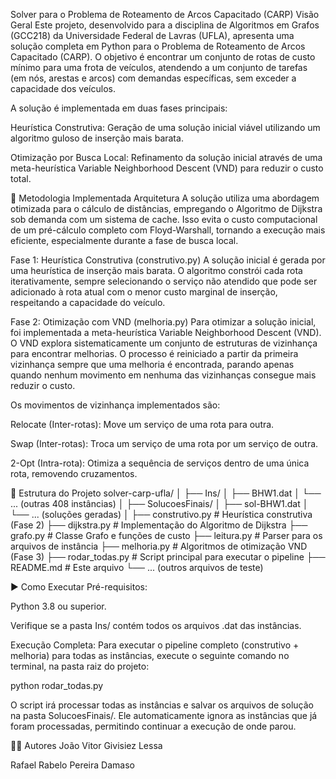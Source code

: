 Solver para o Problema de Roteamento de Arcos Capacitado (CARP)
Visão Geral
Este projeto, desenvolvido para a disciplina de Algoritmos em Grafos (GCC218) da Universidade Federal de Lavras (UFLA), apresenta uma solução completa em Python para o Problema de Roteamento de Arcos Capacitado (CARP). O objetivo é encontrar um conjunto de rotas de custo mínimo para uma frota de veículos, atendendo a um conjunto de tarefas (em nós, arestas e arcos) com demandas específicas, sem exceder a capacidade dos veículos.

A solução é implementada em duas fases principais:

Heurística Construtiva: Geração de uma solução inicial viável utilizando um algoritmo guloso de inserção mais barata.

Otimização por Busca Local: Refinamento da solução inicial através de uma meta-heurística Variable Neighborhood Descent (VND) para reduzir o custo total.

🚀 Metodologia Implementada
Arquitetura
A solução utiliza uma abordagem otimizada para o cálculo de distâncias, empregando o Algoritmo de Dijkstra sob demanda com um sistema de cache. Isso evita o custo computacional de um pré-cálculo completo com Floyd-Warshall, tornando a execução mais eficiente, especialmente durante a fase de busca local.

Fase 1: Heurística Construtiva (construtivo.py)
A solução inicial é gerada por uma heurística de inserção mais barata. O algoritmo constrói cada rota iterativamente, sempre selecionando o serviço não atendido que pode ser adicionado à rota atual com o menor custo marginal de inserção, respeitando a capacidade do veículo.

Fase 2: Otimização com VND (melhoria.py)
Para otimizar a solução inicial, foi implementada a meta-heurística Variable Neighborhood Descent (VND). O VND explora sistematicamente um conjunto de estruturas de vizinhança para encontrar melhorias. O processo é reiniciado a partir da primeira vizinhança sempre que uma melhoria é encontrada, parando apenas quando nenhum movimento em nenhuma das vizinhanças consegue mais reduzir o custo.

Os movimentos de vizinhança implementados são:

Relocate (Inter-rotas): Move um serviço de uma rota para outra.

Swap (Inter-rotas): Troca um serviço de uma rota por um serviço de outra.

2-Opt (Intra-rota): Otimiza a sequência de serviços dentro de uma única rota, removendo cruzamentos.

📂 Estrutura do Projeto
solver-carp-ufla/
│
├── Ins/
│   ├── BHW1.dat
│   └── ... (outras 408 instâncias)
│
├── SolucoesFinais/
│   ├── sol-BHW1.dat
│   └── ... (soluções geradas)
│
├── construtivo.py      # Heurística construtiva (Fase 2)
├── dijkstra.py         # Implementação do Algoritmo de Dijkstra
├── grafo.py            # Classe Grafo e funções de custo
├── leitura.py          # Parser para os arquivos de instância
├── melhoria.py         # Algoritmos de otimização VND (Fase 3)
├── rodar_todas.py      # Script principal para executar o pipeline
├── README.md           # Este arquivo
└── ... (outros arquivos de teste)

▶️ Como Executar
Pré-requisitos:

Python 3.8 ou superior.

Verifique se a pasta Ins/ contém todos os arquivos .dat das instâncias.

Execução Completa:
Para executar o pipeline completo (construtivo + melhoria) para todas as instâncias, execute o seguinte comando no terminal, na pasta raiz do projeto:

python rodar_todas.py

O script irá processar todas as instâncias e salvar os arquivos de solução na pasta SolucoesFinais/. Ele automaticamente ignora as instâncias que já foram processadas, permitindo continuar a execução de onde parou.

🧑‍💻 Autores
João Vitor Givisiez Lessa

Rafael Rabelo Pereira Damaso
